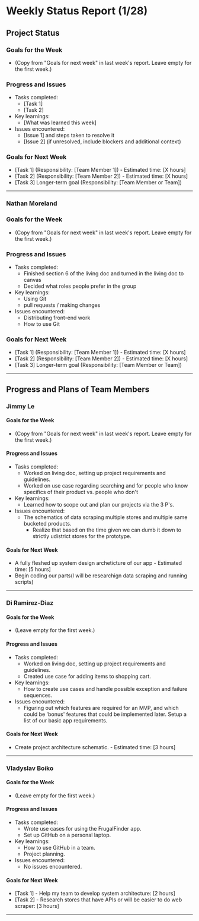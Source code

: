 # Weekly Status Report (1/28)

## Project Status

### Goals for the Week
- (Copy from "Goals for next week" in last week's report. Leave empty for the first week.)

### Progress and Issues
- Tasks completed:
  - [Task 1]
  - [Task 2]
- Key learnings:
  - [What was learned this week]
- Issues encountered:
  - [Issue 1] and steps taken to resolve it
  - [Issue 2] (if unresolved, include blockers and additional context)

### Goals for Next Week
- [Task 1] (Responsibility: [Team Member 1]) - Estimated time: [X hours]
- [Task 2] (Responsibility: [Team Member 2]) - Estimated time: [X hours]
- [Task 3] Longer-term goal (Responsibility: [Team Member or Team])

---

### Nathan Moreland

### Goals for the Week
- (Copy from "Goals for next week" in last week's report. Leave empty for the first week.)

### Progress and Issues
- Tasks completed:
  - Finished section 6 of the living doc and turned in the living doc to canvas
  - Decided what roles people prefer in the group
- Key learnings:
  - Using Git
  - pull requests / making changes
- Issues encountered:
  - Distributing front-end work
  - How to use Git

### Goals for Next Week
- [Task 1] (Responsibility: [Team Member 1]) - Estimated time: [X hours]
- [Task 2] (Responsibility: [Team Member 2]) - Estimated time: [X hours]
- [Task 3] Longer-term goal (Responsibility: [Team Member or Team])

---

## Progress and Plans of Team Members

### Jimmy Le

#### Goals for the Week
- (Copy from "Goals for next week" in last week's report. Leave empty for the first week.)

#### Progress and Issues
- Tasks completed:
  - Worked on living doc, setting up project requirements and guidelines.
  - Worked on use case regarding searching and for people who know specifics of their product vs. people who don't
- Key learnings:
  - Learned how to scope out and plan our projects via the 3 P's.
- Issues encountered:
  - The schematics of data scraping multiple stores and multiple same bucketed products.
    - Realize that based on the time given we can dumb it down to strictly udistrict stores for the prototype.

#### Goals for Next Week
- A fully fleshed up system design archeticture of our app - Estimated time: [5 hours]
- Begin coding our parts(I will be researchign data scraping and running scripts)

---

### Di Ramirez-Diaz

#### Goals for the Week
- (Leave empty for the first week.)

#### Progress and Issues
- Tasks completed:
  - Worked on living doc, setting up project requirements and guidelines.
  - Created use case for adding items to shopping cart.
- Key learnings:
  - How to create use cases and handle possible exception and failure sequences.
- Issues encountered:
  - Figuring out which features are required for an MVP, and which could be 'bonus' features that could be implemented later. Setup a list of our basic app requirements.

#### Goals for Next Week
- Create project architecture schematic. - Estimated time: [3 hours]

---
### Vladyslav Boiko

#### Goals for the Week
- (Leave empty for the first week.)

#### Progress and Issues
- Tasks completed:
  - Wrote use cases for using the FrugalFinder app.
  - Set up GitHub on a personal laptop.
- Key learnings:
  - How to use GitHub in a team.
  - Project planning.
- Issues encountered:
  - No issues encountered.

#### Goals for Next Week
- [Task 1] - Help my team to develop system architecture: [2 hours]
- [Task 2] - Research stores that have APIs or will be easier to do web scraper: [3 hours]

---
